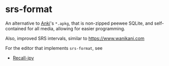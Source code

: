# srs-format

An alternative to [Anki](https://apps.ankiweb.net)'s `*.apkg`, that is non-zipped peewee SQLite, and self-contained for all media, allowing for easier programming.

Also, improved SRS intervals, similar to https://www.wanikani.com

For the editor that implements `srs-format`, see
- [Recall-ipy](https://github.com/patarapolw/recall-ipy)
